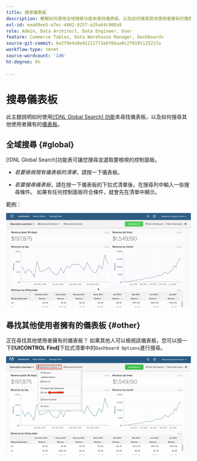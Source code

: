```yaml
---
title: 搜尋儀表板
description: 瞭解如何使用全域搜尋功能來尋找儀表板，以及如何搜尋其他使用者擁有的儀表板。
exl-id: eea09ee5-e7ec-4002-8257-a35a64c900a9
role: Admin, Data Architect, Data Engineer, User
feature: Commerce Tables, Data Warehouse Manager, Dashboards
source-git-commit: 6e2f9e4a9e91212771e6f6baa8c2f8101125217a
workflow-type: tm+mt
source-wordcount: '146'
ht-degree: 0%

---
```


# 搜尋儀表板

此主題說明如何使用[[!DNL Global Search] 功能](#global)來尋找儀表板，以及如何搜尋其他使用者擁有的[儀表板](#other)。

## 全域搜尋 {#global}

[!DNL Global Search]功能表可讓您搜尋並選取要檢視的控制面板。

* *若要檢視現有儀表板的清單*，請按一下儀表板。

* *若要搜尋儀表板*，請在按一下儀表板的下拉式清單後，在搜尋列中輸入一些搜尋條件。 如果有任何控制面板符合條件，就會先在清單中顯示。

範例：

![儀表板全域搜尋](../../assets/dboard-global-search.gif)

## 尋找其他使用者擁有的儀表板 {#other}

正在尋找其他使用者擁有的儀表板？ 如果其他人可以檢視該儀表板，您可以按一下&#x200B;**[!UICONTROL Find]**&#x200B;下拉式清單中的`Dashboard Options`進行搜尋。

![尋找儀表板](../../assets/find-dboards-other-owners.png)
